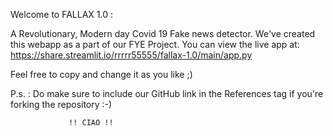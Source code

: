 Welcome to FALLAX 1.0 : 

A Revolutionary, Modern day Covid 19 Fake news detector.
We've created this webapp as a part of our FYE Project.
You can view the live app at: https://share.streamlit.io/rrrrr55555/fallax-1.0/main/app.py

Feel free to copy and change it as you like ;)

P.s. : Do make sure to include our GitHub link in the References tag 
 if you're forking the repository :-)

                 !! CIAO !!
